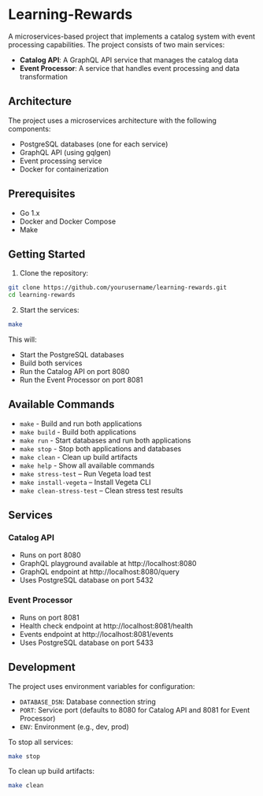 # Learning-Rewards

A microservices-based project that implements a catalog system with event processing capabilities. The project consists of two main services:

- **Catalog API**: A GraphQL API service that manages the catalog data
- **Event Processor**: A service that handles event processing and data transformation

## Architecture

The project uses a microservices architecture with the following components:

- PostgreSQL databases (one for each service)
- GraphQL API (using gqlgen)
- Event processing service
- Docker for containerization

## Prerequisites

- Go 1.x
- Docker and Docker Compose
- Make

## Getting Started

1. Clone the repository:
```bash
git clone https://github.com/yourusername/learning-rewards.git
cd learning-rewards
```

2. Start the services:
```bash
make
```

This will:
- Start the PostgreSQL databases
- Build both services
- Run the Catalog API on port 8080
- Run the Event Processor on port 8081

## Available Commands

- `make` - Build and run both applications
- `make build` - Build both applications
- `make run` - Start databases and run both applications
- `make stop` - Stop both applications and databases
- `make clean` - Clean up build artifacts
- `make help` - Show all available commands
- `make stress-test` – Run Vegeta load test
- `make install-vegeta` – Install Vegeta CLI
- `make clean-stress-test` – Clean stress test results

## Services

### Catalog API
- Runs on port 8080
- GraphQL playground available at http://localhost:8080
- GraphQL endpoint at http://localhost:8080/query
- Uses PostgreSQL database on port 5432

### Event Processor
- Runs on port 8081
- Health check endpoint at http://localhost:8081/health
- Events endpoint at http://localhost:8081/events
- Uses PostgreSQL database on port 5433

## Development

The project uses environment variables for configuration:

- `DATABASE_DSN`: Database connection string
- `PORT`: Service port (defaults to 8080 for Catalog API and 8081 for Event Processor)
- `ENV`: Environment (e.g., dev, prod)

To stop all services:
```bash
make stop
```

To clean up build artifacts:
```bash
make clean
```
